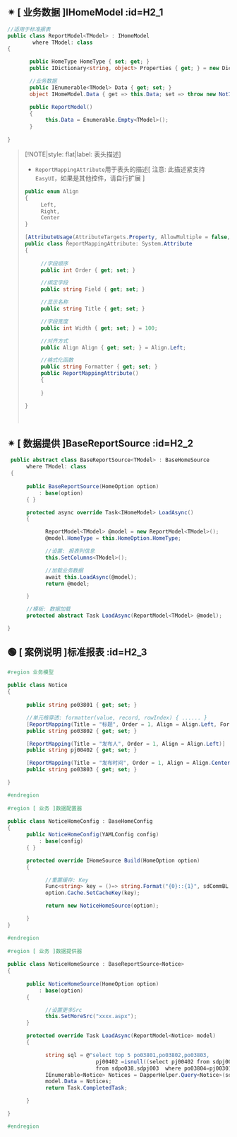 <br/>

## ✴ [ 业务数据 ]IHomeModel :id=H2_1

```csharp
//适用于标准报表
public class ReportModel<TModel> : IHomeModel
        where TModel: class
{

       public HomeType HomeType { set; get; }
       public IDictionary<string, object> Properties { get; } = new Dictionary<string, object>();

       //业务数据
       public IEnumerable<TModel> Data { get; set; }
       object IHomeModel.Data { get => this.Data; set => throw new NotImplementedException(); }

       public ReportModel()
       {
            this.Data = Enumerable.Empty<TModel>();
       }
       
}

```

>[!NOTE|style: flat|label: 表头描述]
>
>- `ReportMappingAttribute`用于表头的描述[ 注意:  此描述紧支持`EasyUI`，如果是其他控件，请自行扩展 ]
>
>```csharp
>public enum Align
>{
>      Left,
>      Right,
>      Center
>}
>
>[AttributeUsage(AttributeTargets.Property, AllowMultiple = false, Inherited = false)]
>public class ReportMappingAttribute: System.Attribute
>{
>    
>      //字段顺序
>      public int Order { get; set; }
>
>      //绑定字段
>      public string Field { get; set; }
>
>      //显示名称
>      public string Title { get; set; }
>
>      //字段宽度
>      public int Width { get; set; } = 100;
>
>      //对齐方式
>      public Align Align { get; set; } = Align.Left;
>
>      //格式化函数
>      public string Formatter { get; set; }
>      public ReportMappingAttribute()
>      {
>          
>      }
>
>}
>
>```
>
><br/>

## ✴ [ 数据提供 ]BaseReportSource :id=H2_2

```csharp
 public abstract class BaseReportSource<TModel> : BaseHomeSource
      where TModel: class
 {
      
      public BaseReportSource(HomeOption option)
          : base(option)
      { }

      protected async override Task<IHomeModel> LoadAsync()
      {

            ReportModel<TModel> @model = new ReportModel<TModel>();
            @model.HomeType = this.HomeOption.HomeType;

            //设置: 报表列信息
            this.SetColumns<TModel>();

            //加载业务数据
            await this.LoadAsync(@model);
            return @model;

      }

      //模板: 数据加载
      protected abstract Task LoadAsync(ReportModel<TModel> @model);

}

```

## 🟢 [ 案例说明 ]标准报表 :id=H2_3

```csharp
#region 业务模型
    
public class Notice
{
    
      public string po03801 { get; set; }

      //单元格穿透: formatter(value, record, rowIndex) { ...... }
      [ReportMapping(Title = "标题", Order = 1, Align = Align.Left, Formatter = @"return ""<a href = 'javascript:void(0);' onclick =\"")]
      public string po03802 { get; set; }

      [ReportMapping(Title = "发布人", Order = 1, Align = Align.Left)]
      public string pj00402 { get; set; }

      [ReportMapping(Title = "发布时间", Order = 1, Align = Align.Center)]
      public string po03803 { get; set; }

}

#endregion
                     
#region [ 业务 ]数据配置器
                     
public class NoticeHomeConfig : BaseHomeConfig
{
      public NoticeHomeConfig(YAMLConfig config)
          : base(config)
      { }

      protected override IHomeSource Build(HomeOption option)
      {

            //重置缓存: Key
            Func<string> key = ()=> string.Format("{0}::{1}", sdCommBL.CommFunc.accId, sdCommBL.CommFunc.Pj00401);
            option.Cache.SetCacheKey(key);

            return new NoticeHomeSource(option);

      }
}

#endregion
                     
#region [ 业务 ]数据提供器
                     
public class NoticeHomeSource : BaseReportSource<Notice>
{
    
      public NoticeHomeSource(HomeOption option)
          : base(option)
      {

            //设置更多Src
            this.SetMoreSrc("xxxx.aspx");
      }

      protected override Task LoadAsync(ReportModel<Notice> model)
      {

            string sql = @"select top 5 po03801,po03802,po03803,
                            pj00402 =isnull((select pj00402 from sdpj004 where pj00401=po03805 or  po03805=pj00421 ),'')
                            from sdpo038,sdpj003  where po03804=pj00301 and (po03811=1 or po03809=@po03809)  order by po03803 desc";
            IEnumerable<Notice> Notices = DapperHelper.Query<Notice>(sql, new { po03809 = CommFunc.Pj00401 });
            model.Data = Notices;
            return Task.CompletedTask;

      }

}

#endregion
        
```

